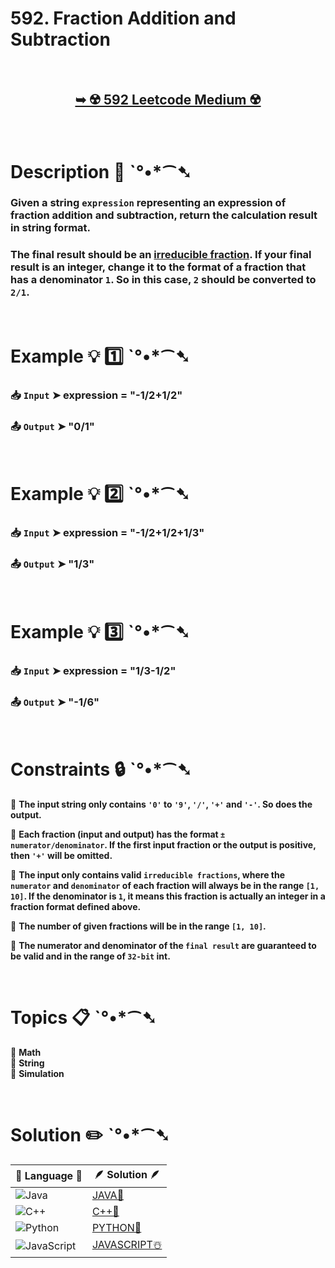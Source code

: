 # 592. Fraction Addition and Subtraction

</br>

<h2 align="center"> 

<a href="https://leetcode.com/problems/fraction-addition-and-subtraction/description/?envType=daily-question&envId=2024-08-23"><strong>➥ ☢️ 592 Leetcode Medium ☢️ </strong></a>
</h2>

</br>

# Description 📜 ˋ°•*⁀➷

### Given a string `expression` representing an expression of fraction addition and subtraction, return the calculation result in string format.

### The final result should be an [irreducible fraction](https://en.wikipedia.org/wiki/Irreducible_fraction). If your final result is an integer, change it to the format of a fraction that has a denominator `1`. So in this case, `2` should be converted to `2/1`.

</br>

# Example 💡 1️⃣ ˋ°•*⁀➷

  ### 📥 `Input`  ➤ expression = "-1/2+1/2"

  ### 📤 `Output`  ➤  "0/1"

</br>

# Example 💡 2️⃣ ˋ°•*⁀➷

  ### 📥 `Input` ➤ expression = "-1/2+1/2+1/3"

  ### 📤 `Output`  ➤ "1/3"

</br>

# Example 💡 3️⃣ ˋ°•*⁀➷

  ### 📥 `Input` ➤  expression = "1/3-1/2"

  ### 📤 `Output`  ➤  "-1/6"

</br>

# Constraints 🔒 ˋ°•*⁀➷

🔹 **The input string only contains `'0'` to `'9'`, `'/'`, `'+'` and `'-'`. So does the output.** </br>

🔹 **Each fraction (input and output) has the format `± numerator/denominator`. If the first input fraction or the output is positive, then `'+'` will be omitted.** </br>

🔹 **The input only contains valid `irreducible fractions`, where the `numerator` and `denominator` of each fraction will always be in the range `[1, 10]`. If the denominator is `1`, it means this fraction is actually an integer in a fraction format defined above.** </br>

🔹 **The number of given fractions will be in the range `[1, 10]`.** </br>

🔹 **The numerator and denominator of the `final result` are guaranteed to be valid and in the range of `32-bit` int.** </br>

</br>

# Topics 📋 ˋ°•*⁀➷

🔸 **Math**  </br>
🔸 **String**  </br>
🔸 **Simulation**  </br>

</br>

# Solution ✏️ ˋ°•*⁀➷

| 📒 Language 📒  | 🪶 Solution 🪶 |
| ------------- | ------------- |
|  ![Java](https://img.shields.io/badge/java-%23ED8B00.svg?style=for-the-badge&logo=openjdk&logoColor=white)  | [JAVA🍁](https://github.com/Prakhar-002/LEETCODE/blob/main/%F0%9F%93%9C%20Daily%20Challange%20%F0%9F%92%A1/08%20August%20%F0%9F%8F%B5%EF%B8%8F%202024/23%20-%2008%20-%202024%20---%20592.%20Fraction%20Addition%20and%20Subtraction%20%E2%98%83%EF%B8%8F%20%F0%9F%8D%81%20%F0%9F%8D%B0%20%F0%9F%8E%B2%20%F0%9F%92%96/%F0%9F%8D%81JAVA-592-FractionAdditionAndSubtraction.java) |
|  ![C++](https://img.shields.io/badge/c++-%2300599C.svg?style=for-the-badge&logo=c%2B%2B&logoColor=white)  | [C++🎲](https://github.com/Prakhar-002/LEETCODE/blob/main/%F0%9F%93%9C%20Daily%20Challange%20%F0%9F%92%A1/08%20August%20%F0%9F%8F%B5%EF%B8%8F%202024/23%20-%2008%20-%202024%20---%20592.%20Fraction%20Addition%20and%20Subtraction%20%E2%98%83%EF%B8%8F%20%F0%9F%8D%81%20%F0%9F%8D%B0%20%F0%9F%8E%B2%20%F0%9F%92%96/%F0%9F%8E%B2CPP-592-FractionAdditionAndSubtraction.cpp)  |
|  ![Python](https://img.shields.io/badge/python-3670A0?style=for-the-badge&logo=python&logoColor=ffdd54)    | [PYTHON🍰](https://github.com/Prakhar-002/LEETCODE/blob/main/%F0%9F%93%9C%20Daily%20Challange%20%F0%9F%92%A1/08%20August%20%F0%9F%8F%B5%EF%B8%8F%202024/23%20-%2008%20-%202024%20---%20592.%20Fraction%20Addition%20and%20Subtraction%20%E2%98%83%EF%B8%8F%20%F0%9F%8D%81%20%F0%9F%8D%B0%20%F0%9F%8E%B2%20%F0%9F%92%96/%F0%9F%8D%B0PYTHON-592-FractionAdditionAndSubtraction.py) |
| ![JavaScript](https://img.shields.io/badge/javascript-%23323330.svg?style=for-the-badge&logo=javascript&logoColor=%23F7DF1E)   | [JAVASCRIPT☃️](https://github.com/Prakhar-002/LEETCODE/blob/main/%F0%9F%93%9C%20Daily%20Challange%20%F0%9F%92%A1/08%20August%20%F0%9F%8F%B5%EF%B8%8F%202024/23%20-%2008%20-%202024%20---%20592.%20Fraction%20Addition%20and%20Subtraction%20%E2%98%83%EF%B8%8F%20%F0%9F%8D%81%20%F0%9F%8D%B0%20%F0%9F%8E%B2%20%F0%9F%92%96/%E2%98%83%EF%B8%8FJAVASCRIPT-592-FractionAdditionAndSubtraction.js) |
